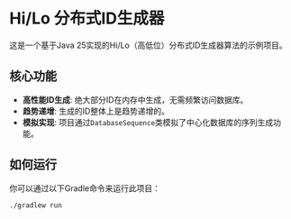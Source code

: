# Hi/Lo 分布式ID生成器

这是一个基于Java 25实现的Hi/Lo（高低位）分布式ID生成器算法的示例项目。

## 核心功能

- **高性能ID生成**: 绝大部分ID在内存中生成，无需频繁访问数据库。
- **趋势递增**: 生成的ID整体上是趋势递增的。
- **模拟实现**: 项目通过`DatabaseSequence`类模拟了中心化数据库的序列生成功能。

## 如何运行

你可以通过以下Gradle命令来运行此项目：

```bash
./gradlew run
```